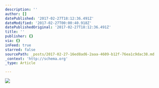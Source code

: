 ```yaml
---
description: ''
author: []
datePublished: '2017-02-27T18:12:36.491Z'
dateModified: '2017-02-27T00:00:40.918Z'
datePublishedOriginal: '2017-02-27T18:12:36.491Z'
title: ''
publisher: {}
via: {}
inFeed: true
starred: false
sourcePath: _posts/2017-02-27-16ed8ad6-2aaa-4609-b12f-76ea1c9dac38.md
_context: 'http://schema.org'
_type: Article

---
```

![](https://the-grid-user-content.s3-us-west-2.amazonaws.com/a3f0f3ae-35f1-4563-bcf7-283ee6810243.jpg)